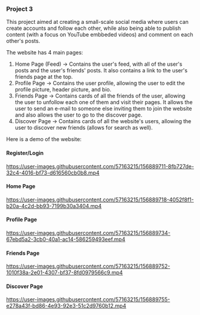 ### Project 3

This project aimed at creating a small-scale social media where users can create accounts and follow each other, while also being able to publish content (with a focus on YouTube embbeded videos) and comment on each other's posts.

The website has 4 main pages:

1. Home Page (Feed) -> Contains the user's feed, with all of the user's posts and the user's friends' posts. It also contains a link to the user's friends page at the top.
2. Profile Page -> Contains the user profile, allowing the user to edit the profile picture, header picture, and bio. 
3. Friends Page -> Contains cards of all the friends of the user, allowing the user to unfollow each one of them and visit their pages. It allows the user to send an e-mail to someone else inviting them to join the website and also allows the user to go to the discover page.
4. Discover Page -> Contains cards of all the website's users, allowing the user to discover new friends (allows for search as well).

Here is a demo of the website:

#### Register/Login 
https://user-images.githubusercontent.com/57163215/156889711-8fb727de-32c4-4016-bf73-d616560cb0b8.mp4

#### Home Page
https://user-images.githubusercontent.com/57163215/156889718-4052f8f1-b20a-4c2d-bb93-7199b30a3404.mp4

#### Profile Page
https://user-images.githubusercontent.com/57163215/156889734-67ebd5a2-3cb0-40a1-ac14-586259493eef.mp4

#### Friends Page
https://user-images.githubusercontent.com/57163215/156889752-1010f38a-2e01-4307-bf37-8fd0979566c9.mp4

#### Discover Page
https://user-images.githubusercontent.com/57163215/156889755-e278a43f-bd86-4e93-92e3-51c2d9760b12.mp4
